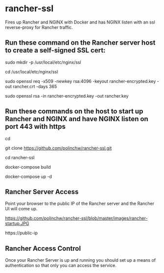 # rancher-ssl
Fires up Rancher and NGINX with Docker and has NGINX listen with an ssl reverse-proxy for Rancher traffic.

## Run these command on the Rancher server host to create a self-signed SSL cert:
sudo mkdir -p /usr/local/etc/nginx/ssl

cd /usr/local/etc/nginx/ssl

sudo openssl req -x509 -newkey rsa:4096 -keyout rancher-encrypted.key -out rancher.crt -days 365

sudo openssl rsa -in rancher-encrypted.key -out rancher.key

## Run these commands on the host to start up Rancher and NGINX and have NGINX listen on port 443 with https

cd

git clone https://github.com/polinchw/rancher-ssl.git

cd rancher-ssl

docker-compose build

docker-compose up -d

## Rancher Server Access

Point your browser to the public IP of the Rancher server and the Rancher UI will come up.

https://github.com/polinchw/rancher-ssl/blob/master/images/rancher-startup.JPG

https://public-ip

## Rancher Access Control

Once your Rancher Server is up and running you should set up a means of authentication so that only you can access the service.

